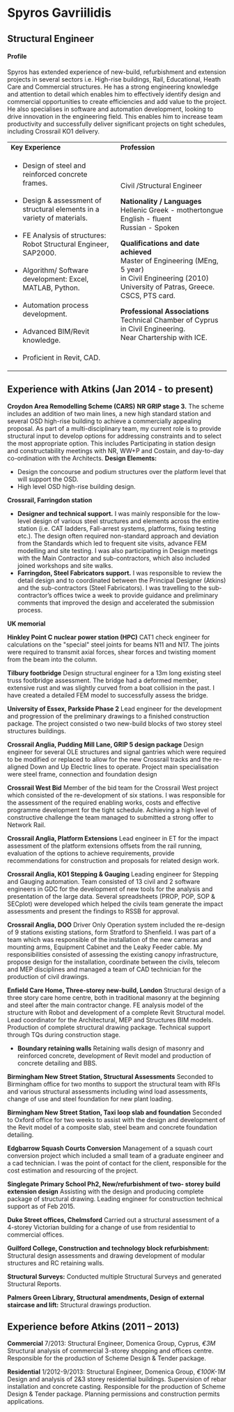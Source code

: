 # Spyros Gavriilidis
## Structural Engineer

#### Profile
Spyros has extended experience of new-build, refurbishment and extension projects in several sectors i.e. High-rise buildings, Rail, Educational, Heath Care and Commercial structures. He has a strong engineering knowledge and attention to detail which enables him to effectively identify design and commercial opportunities to create efficiencies and add value to the project.  
He also specialises in software and automation development, looking to drive innovation in the engineering field. This enables him to increase team productivity and successfully deliver significant projects on tight schedules, including Crossrail KO1 delivery.

<table border="0">
<colgroup>
       <col span="1" style="width: 50%;">
       <col span="1" style="width: 50%;">
    </colgroup> <tr>
    <td><b style="font-size:15px">Key Experience</b></td>
    <td><b style="font-size:15px">Profession</b></td>
 </tr>
 <tr>
    <td>
      <ul>
     <li>Design of steel and reinforced concrete frames.</li>
     <br>
     <li>Design & assessment of structural elements in a variety of materials.</li><br>
     <li>FE Analysis of structures: Robot Structural Engineer, SAP2000.</li><br>
     <li>Algorithm/ Software development: Excel, MATLAB, Python.</li><br>
     <li>Automation process development.</li><br>
     <li>Advanced BIM/Revit knowledge.</li><br>
     <li>Proficient in Revit, CAD.</li>
      </ul>
</td>
    <td>
      <p>Civil /Structural Engineer</p>
      <b>Nationality / Languages</b><br>
      Hellenic Greek - mothertongue<br> English - fluent<br>
      Russian - Spoken</p>
     <p> <b>Qualifications and date achieved</b><br>
      Master of Engineering (MEng, 5 year)<br>
      in Civil Engineering (2010)
      University of Patras, Greece.<br> CSCS, PTS card.</p>
      <p><b> Professional Associations </b><br>
      Technical Chamber of Cyprus in Civil Engineering.<br>
      Near Chartership with ICE.</p>
</td>
 </tr>
</table>

## Experience with Atkins (Jan 2014 - to present)

**Croydon Area Remodelling Scheme (CARS)** 
**NR GRIP stage 3.** The scheme includes an addition of two main lines, a new high standard station and several OSD high-rise building to achieve a commercially appealing proposal. 
As part of a multi-disciplinary team, my current role is to provide structural input to develop options for addressing constraints and to select the most appropriate option. This includes Participating in station design and constructability meetings with NR, WW+P and Costain, and day-to-day co-ordination with the Architects.
**Design Elements:**
-	Design the concourse and podium structures over the platform level that will support the OSD.
-	High level OSD high-rise building design. 
  

**Crossrail, Farringdon station**
- **Designer and technical support.** I was mainly responsible for the low-level design of various steel structures and elements across the entire station (i.e. CAT ladders, Fall-arrest systems, platforms, fixing testing etc.). The design often required non-standard approach and deviation from the Standards which led to frequent site visits, advance FEM modelling and site testing.
I was also participating in Design meetings with the Main Contractor and sub-contractors, which also included joined workshops and site walks. 
- **Farringdon, Steel Fabricators support.** I was responsible to review the detail design and to coordinated between the Principal Designer (Atkins) and the sub-contractors (Steel Fabricators). I was travelling to the sub-contractor’s offices twice a week to provide guidance and preliminary comments that improved the design and accelerated the submission process. 

**UK memorial**

**Hinkley Point C nuclear power station (HPC)**
CAT1 check engineer for calculations on the "special" steel joints for beams N11 and N17. The joints were required to transmit axial forces, shear forces and twisting moment from the beam into the column.

**Tilbury footbridge**
Design structural engineer for a 13m long existing steel truss footbridge assessment. The bridge had a deformed member, extensive rust and was slightly curved from a boat collision in the past. I have created a detailed FEM model to successfully assess the bridge.

**University of Essex, Parkside Phase 2**
Lead engineer for the development and progression of the preliminary drawings to a finished construction package. The project consisted o two new-build blocks of two storey steel structures buildings.

**Crossrail Anglia, Pudding Mill Lane, GRIP 5 design package**
Design engineer for several OLE structures and signal gantries which were required to be modified or replaced to allow for the new Crossrail tracks and the re-aligned Down and Up Electric lines to operate. Project main specialisation were steel frame, connection and foundation design

**Crossrail West Bid**
Member of the bid team for the Crossrail West project which consisted of the re-development of six stations. I was responsible for the assessment of the required enabling works, costs and effective programme development for the tight schedule. Achieving a high level of constructive challenge the team managed to submitted a strong offer to Network Rail.

**Crossrail Anglia, Platform Extensions**
Lead engineer in ET for the impact assessment of the platform extensions offsets from the rail running, evaluation of the options to achieve requirements, provide recommendations for construction and proposals for related design work.

**Crossrail Anglia, KO1 Stepping & Gauging**
Leading engineer for Stepping and Gauging automation. Team consisted of 13 civil and 2 software engineers in GDC for the development of new tools for the analysis and presentation of the large data. Several spreadsheets (PROP, POP, SOP & SECplot) were developed which helped the civils team generate the impact assessments and present the findings to RSSB for approval.

**Crossrail Anglia, DOO**
Driver Only Operation system included the re-design of 9 stations existing stations, form Stratford to Shenfield. I was part of a team which was responsible of the installation of the new cameras and mounting arms, Equipment Cabinet and the Leaky Feeder cable. My responsibilities consisted of assessing the existing canopy infrastructure, propose design for the installation, coordinate between the civils, telecom and MEP disciplines and managed a team of CAD technician for the production of civil drawings.

**Enfield Care Home, Three-storey new-build, London**
Structural design of a three story care home centre, both in traditional masonry at the beginning and steel after the main contractor change. FE analysis model of the structure with Robot and development of a complete Revit Structural model. Lead coordinator for the Architectural, MEP and Structures BIM models. Production of complete structural drawing package. Technical support through TQs during construction stage.
* **Boundary retaining walls**
Retaining walls design of masonry and reinforced concrete, development of Revit model and production of   concrete detailing and BBS.

**Birmingham New Street Station, Structural Assessments**
Seconded to Birmingham office for two months to support the structural team with RFIs and various structural assessments including wind load assessments, change of use and steel foundation for new plant loading.

**Birmingham New Street Station, Taxi loop slab and foundation**
Seconded to Oxford office for two weeks to assist with the design and development of the Revit model of a composite slab, steel beam and concrete foundation detailing.

**Edgbarrow Squash Courts Conversion**
Management of a squash court conversion project which included a small team of a graduate engineer and a cad technician. I was the point of contact for the client, responsible for the cost estimation and resourcing of the project.

**Singlegate Primary School Ph2, New/refurbishment of two- storey build extension design**
Assisting with the design and producing complete package of structural drawing. Leading engineer for construction technical support as of Feb 2015.

**Duke Street offices, Chelmsford**
Carried out a structural assessment of a 4-storey Victorian building for a change of use from residential to commercial offices.

**Guilford College, Construction and technology block refurbishment:** Structural design assessments and drawing development of modular structures and RC retaining walls.

**Structural Surveys:** Conducted multiple Structural Surveys and generated Structural Reports.

**Palmers Green Library, Structural amendments, Design of external staircase and lift:** Structural drawings production.

## Experience before Atkins (2011 – 2013)
**Commercial**
7/2013: Structural Engineer, Domenica Group, Cyprus, _€3M_
Structural analysis of commercial 3-storey shopping and offices centre. Responsible for the production of Scheme Design & Tender package.

**Residential**
1/2012-9/2013: Structural Engineer, Domenica Group, _€100K-1M_
Design and analysis of 2&3 storey residential buildings.  Supervision of rebar installation and concrete casting. Responsible for the production of Scheme Design & Tender package. Planning permissions and construction permits applications.

<!--stackedit_data:
eyJoaXN0b3J5IjpbMjM2MzEyNDExLC05MzA3Mzk0NzEsLTEzOT
k3ODU0NjNdfQ==
-->
